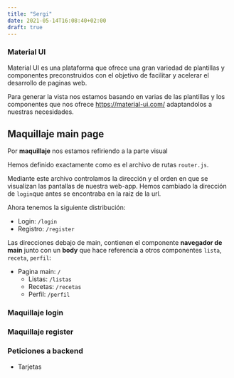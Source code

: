 ```yaml
---
title: "Sergi"
date: 2021-05-14T16:08:40+02:00
draft: true
---
```

### Material UI
Material UI es una plataforma que ofrece una gran variedad de plantillas y componentes preconstruidos con el objetivo de facilitar y acelerar el desarrollo de paginas web.

Para generar la vista nos estamos basando en varias de las plantillas y los componentes que nos ofrece https://material-ui.com/ adaptandolos a nuestras necesidades.

## Maquillaje main page
Por **maquillaje** nos estamos refiriendo a la parte visual 

Hemos definido exactamente como es el archivo de rutas `router.js`.

Mediante este archivo controlamos la dirección y el orden en que se visualizan las pantallas de nuestra web-app. Hemos cambiado la dirección de `login`que antes se encontraba en la raiz de la url.

Ahora tenemos la siguiente distribución:
- Login: `/login`
- Registro: `/register`

Las direcciones debajo de main, contienen el componente **navegador de main** junto con un **body** que hace referencia a otros componentes `lista`, `receta`, `perfil`:
- Pagina main: `/`
    - Listas: `/listas`
    - Recetas: `/recetas`
    - Perfil: `/perfil`
### Maquillaje login

### Maquillaje register

### Peticiones a backend
- Tarjetas
